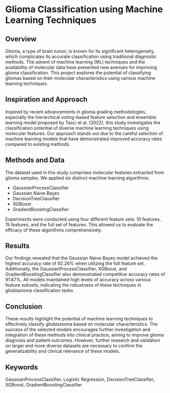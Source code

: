 # Glioma Classification using Machine Learning Techniques

## Overview

Glioma, a type of brain tumor, is known for its significant heterogeneity, which complicates its accurate classification using traditional diagnostic methods. The advent of machine learning (ML) techniques and the availability of molecular data have presented new avenues for improving glioma classification. This project explores the potential of classifying gliomas based on their molecular characteristics using various machine learning techniques.

## Inspiration and Approach

Inspired by recent advancements in glioma grading methodologies, especially the hierarchical voting-based feature selection and ensemble learning model proposed by Tasci et al. (2022), this study investigates the classification potential of diverse machine learning techniques using molecular features. Our approach stands out due to the careful selection of machine learning models that have demonstrated improved accuracy rates compared to existing methods.

## Methods and Data

The dataset used in this study comprises molecular features extracted from glioma samples. We applied six distinct machine learning algorithms:

- GaussianProcessClassifier
- Gaussian Naive Bayes
- DecisionTreeClassifier
- XGBoost
- GradientBoostingClassifier

Experiments were conducted using four different feature sets: 10 features, 15 features, and the full set of features. This allowed us to evaluate the efficacy of these algorithms comprehensively.

## Results

Our findings revealed that the Gaussian Naive Bayes model achieved the highest accuracy rate of 92.26% when utilizing the full feature set. Additionally, the GaussianProcessClassifier, XGBoost, and GradientBoostingClassifier also demonstrated competitive accuracy rates of 91.67%. All models maintained high levels of accuracy across various feature subsets, indicating the robustness of these techniques in glioblastoma classification tasks.

## Conclusion

These results highlight the potential of machine learning techniques to effectively classify glioblastoma based on molecular characteristics. The success of the selected models encourages further investigation and integration of these methods into clinical practice, aiming to improve glioma diagnosis and patient outcomes. However, further research and validation on larger and more diverse datasets are necessary to confirm the generalizability and clinical relevance of these models.

## Keywords

GaussianProcessClassifier, Logistic Regression, DecisionTreeClassifier, XGBoost, GradientBoostingClassifier


